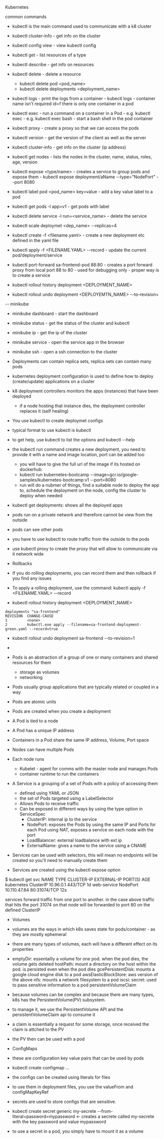 Kubernetes

common commands
- kubectl is the main command used to communicate with a k8 cluster

- kubectl cluster-info                    - get info on the cluster
- kubectl config view                     - view kubectl config
- kubectl get <resource type>             - list resources of a type
- kubectl describe <resource type> <id>   - get info on resources
- kubectl delete <resource type> <id>     - delete a resource
    - kubectl delete pod <pod_name>
    - kubectl delete deployments <deployment_name>
- kubectl logs      - print the logs from a container
                    - kubectl logs <pod name> <container name> - container name isn't required id=f there is only one container in a pod
- kubectl exec      - run a command on a container in a Pod
                    - e.g. kubectl exec <pod name> <command>
                    - e.g. kubectl exec <pod name> bash - start a bash shell in the pod container
- kubectl proxy     - create a proxy so that we can access the pods    
- kubectl version - get the version of the client as well as the server
- kubectl cluster-info - get info on the cluster (ip address)
- kubectl get nodes - lists the nodes in the cluster, name, status, roles, age, version
- kubectl expose <type/name> - creates a service to group pods and expose them
                    - kubectl expose deployment/aName --type="NodePort" --port 8080
- kubectl label pod <pod_name> key=value - add a key value label to a pod
- kubectl get pods -l app=v1 - get pods with label
- kubectl delete service -l run=<service_name> - delete the service
- kubectl scale deploymet <dep_name> --replicas=4
- kubectl create -f <filename.yaml>     - create a new deployment etc defined in the yaml file
- kubectl apply -f <FILENAME.YAML> --record    - update the current pod/deployment/service

- kubectl port-forward sa-frontend-pod 88:80    - creates a port forward proxy from local port 88 to 80 - used for debugging only - proper way is to create a service
- kubectl rollout history deployment <DEPLOYMENT_NAME>
- kubectl rollout undo deployment <DEPLOYEMTN_NAME> --to-revision=<VERSION>

-- minikube
- minikube dashboard          - start the dashboard
- minikube status             - get the status of the cluster and kubectl
- minikube ip                 - get the ip of the cluster
- minikube service <name>     - open the service app in the browser
- minikube ssh                - open a ssh connection to the cluster

- Deployments can contain replica sets, replica sets can contain many pods

- kubernetes deployment configuration is used to define how to deploy (create/update) applications on a cluster
- k8 deployment controllers monitors the apps (instances) that have been deployed
  - if a node hosting that instance dies, the deployment controller replaces it (self healing)
- You use kubectl to create deploymet configs
- typical format to use kubectl is kubectl <action> <resource>
- to get help, use kubectl to list the options and kubectl <action> --help
- the kubectl run command creates a new deployment, you need to provide it with a name and image location, port can be added too
  - you will have to give the full url of the image if its hosted on dockerhub
  - kubectl run kubernetes-bootcamp --image=gcr.io/google-samples/kubernetes-bootcamp:v1 --port=8080
  - run will do a nubmer of things, find a suitable node to deploy the app to, schedule the deployment on the node, config the cluster to deploy when needed
- kubectl get deployments: shows all the deployed apps
- pods run on a private network and therefore cannot be view from the outside
- pods can see other pods
- you have to use kubectl to route traffic from the outside to the pods
- use kubectl proxy to create the proxy that will allow to communicate via it network wide

- Rollbacks
- If you do rolling deployments, you can record them and then rollback if you find any issues
- To apply a rolling deployment, use the command: kubectl apply -f <FILENAME.YAML> --record
- kubectl rollout history deployment <DEPLOYMENT_NAME>
```
deployments "sa-frontend"
REVISION  CHANGE-CAUSE
1         <none>         
2         kubectl.exe apply --filename=sa-frontend-deployment-green.yaml --record=true
```
- kubectl rollout undo deployment sa-frontend --to-revision=1
-


- Pods is an abstraction of a group of one or many containers and shared resources for them
  - storage as volumes
  - networking
- Pods usually group applications that are typically related or coupled in a way
- Pods are atomic units
- Pods are created when you create a deployment
- A Pod is tied to a node
- A Pod has a unique IP address
- Containers in a Pod share the same IP address, Volume, Port space

- Nodes can have multiple Pods
- Each node runs
  - Kubelet - agent for comms with the master node and manages Pods
  - container runtime to run the containers

- A Service is a grouping of a set of Pods with a policy of accessing them
  - defined using YAML or JSON
  - the set of Pods targeted using a LabelSelector
  - Allows Pods to receive traffic
  - Can be exposed in different ways by using the type option in ServiceSpec
    - ClusterIP: internal ip to the service
    - NodePort: exposes the Pods by using the same IP and Ports for each Pod using NAT, exposes a service on each node with the port
    - LoadBalancer: external loadbalance with ext ip
    - ExternalName: gives a name to the service using a CNAME
- Services can be used with selectors, this will mean no endpoints will be created so you'll need to manually create them
- Services are created using the kubectl expose option



$ kubectl get svc
NAME          TYPE        CLUSTER-IP     EXTERNAL-IP   PORT(S)        AGE
kubernetes    ClusterIP   10.96.0.1      <none>        443/TCP        1d
web-service   NodePort    10.110.47.84   <none>        80:31074/TCP   12s

services forward traffic from one port to another. in the case above traffic that hits the port 31074 on that node will be forwarded to port 80 on the defined ClusterIP

- Volumes
- volumes are the ways in which k8s saves state for pods/container - as they are mostly ephemeral
- there are many types of volumes, each will have a different effect on its properties
- emptyDir: essentailly a volume for one pod. when the pod dies, the volume gets deleted
  hostPath: mount a directory on the host within the pod. is persisted even when the pod dies
  gcePersistentDisk: mounts a google cloud engine disk to a pod
  awsElasticBlockStore: aws version of the above
  nfs: mounts a network filesystem to a pod
  iscsi:
  secret: used to pass sensitive information to a pod
  persistentVolumeClaim
- because volumes can be complex and because there are many types, k8s has the PersistentVolume(PV) subsystem.
- to manage it, we use the PersistentVolume API and the persistentVolumeClaim api to consume it
- a claim is essentially a request for some storage, once received the claim is attched to the PV
- the PV then can be used with a pod

- ConfigMaps
- these are configuration key value pairs that can be used by pods
- kubectl create configmap ...
- the configs can be created using literals for files
- to use them in deployment files, you use the valueFrom and configMapKeyRef
- secrets are used to store configs that are sensitive.
- kubectl create secret generic my-secrete --from-literal=password=mypassword <- creates a secrete called my-secrete with the key password and value mypassword
- to use a secret in a pod, you simply have to mount it as a volume
